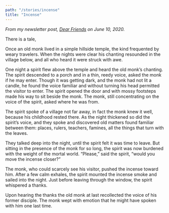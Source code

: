 ```yaml
---
path: "/stories/incense"
title: "Incense"
---
```


*From my newsletter post, [Dear Friends](https://simonsarris.substack.com/p/dear-friends) on June 10, 2020.*

There is a tale,

Once an old monk lived in a simple hillside temple, the kind frequented by weary travelers. When the nights were clear his chanting resounded in the village below, and all who heard it were struck with awe.

One night a spirit flew above the temple and heard the old monk’s chanting. The spirit descended to a porch and in a thin, reedy voice, asked the monk if he may enter. Though it was getting dark, and the monk had not lit a candle, he found the voice familiar and without turning his head permitted the visitor to enter. The spirit opened the door and with mossy footsteps made his way to sit beside the monk. The monk, still concentrating on the voice of the spirit, asked where he was from.

The spirit spoke of a village not far away, in fact the monk knew it well, because his childhood rested there. As the night thickened so did the spirit’s voice, and they spoke and discovered old matters found familiar between them: places, rulers, teachers, famines, all the things that turn with the leaves.

They talked deep into the night, until the spirit felt it was time to leave. But sitting in the presence of the monk for so long, the spirit was now burdened with the weight of the mortal world. “Please,” said the spirit, “would you move the incense closer?”

The monk, who could scarcely see his visitor, pushed the incense toward him. After a few calm exhales, the spirit mounted the incense smoke and sailed into the night. Just before leaving through the window, the spirit whispered a thanks.

Upon hearing the thanks the old monk at last recollected the voice of his former disciple. The monk wept with emotion that he might have spoken with him one last time.

